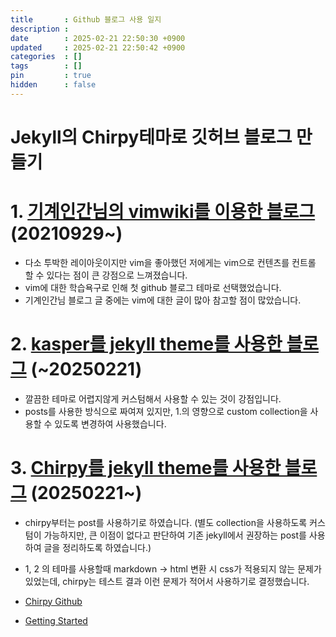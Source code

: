 ```yaml
---
title       : Github 블로그 사용 일지
description : 
date        : 2025-02-21 22:50:30 +0900
updated     : 2025-02-21 22:50:42 +0900
categories  : []
tags        : []
pin         : true
hidden      : false
---
```


# Jekyll의 Chirpy테마로 깃허브 블로그 만들기

# 1. [기계인간님의 vimwiki를 이용한 블로그](https://johngrib.github.io/wiki/vimwiki/) (20210929~)
- 다소 투박한 레이아웃이지만 vim을 좋아했던 저에게는 vim으로 컨텐츠를 컨트롤 할 수 있다는 점이 큰 강점으로 느껴졌습니다. 
- vim에 대한 학습욕구로 인해 첫 github 블로그 테마로 선택했었습니다. 
- 기계인간님 블로그 글 중에는 vim에 대한 글이 많아 참고할 점이 많았습니다.

# 2. [kasper를 jekyll theme를 사용한  블로그](https://github.com/rosario/kasper)  (~20250221)
- 깔끔한 테마로 어렵지않게 커스텀해서 사용할 수 있는 것이 강점입니다.
- posts를 사용한 방식으로 짜여져 있지만, 1.의 영향으로 custom collection을 사용할 수 있도록 변경하여 사용했습니다.

# 3. [Chirpy를 jekyll theme를 사용한 블로그](https://github.com/cotes2020/jekyll-theme-chirpy) (20250221~)
- chirpy부터는 post를 사용하기로 하였습니다. (별도 collection을 사용하도록 커스텀이 가능하지만, 큰 이점이 없다고 판단하여 기존 jekyll에서 권장하는 post를 사용하여 글을 정리하도록 하였습니다.)
- 1, 2 의 테마를 사용할때 markdown -> html 변환 시 css가 적용되지 않는 문제가 있었는데, chirpy는 테스트 결과 이런 문제가 적어서 사용하기로 결정했습니다.

- [Chirpy Github](https://github.com/cotes2020/jekyll-theme-chirpy)
- [Getting Started](https://chirpy.cotes.page/posts/getting-started/)
